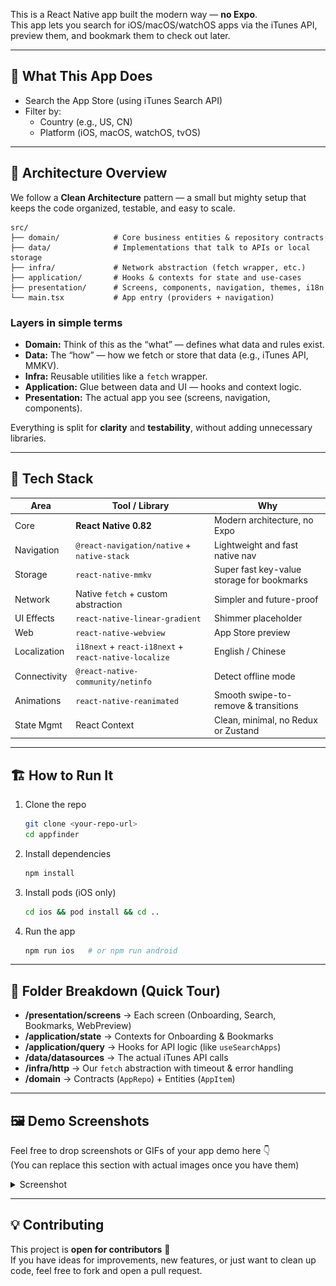 This is a React Native app built the modern way — **no Expo**.  
This app lets you search for iOS/macOS/watchOS apps via the iTunes API, preview them, and bookmark them to check out later.

---

## 🚀 What This App Does
- Search the App Store (using iTunes Search API)
- Filter by:
  - Country (e.g., US, CN)
  - Platform (iOS, macOS, watchOS, tvOS)
---

## 🧠 Architecture Overview
We follow a **Clean Architecture** pattern — a small but mighty setup that keeps the code organized, testable, and easy to scale.

```
src/
├── domain/            # Core business entities & repository contracts
├── data/              # Implementations that talk to APIs or local storage
├── infra/             # Network abstraction (fetch wrapper, etc.)
├── application/       # Hooks & contexts for state and use-cases
├── presentation/      # Screens, components, navigation, themes, i18n
└── main.tsx           # App entry (providers + navigation)
```

### Layers in simple terms
- **Domain:** Think of this as the “what” — defines what data and rules exist.
- **Data:** The “how” — how we fetch or store that data (e.g., iTunes API, MMKV).
- **Infra:** Reusable utilities like a `fetch` wrapper.
- **Application:** Glue between data and UI — hooks and context logic.
- **Presentation:** The actual app you see (screens, navigation, components).

Everything is split for **clarity** and **testability**, without adding unnecessary libraries.

---

## 🧰 Tech Stack

| Area | Tool / Library | Why |
|------|----------------|-----|
| Core | **React Native 0.82** | Modern architecture, no Expo |
| Navigation | `@react-navigation/native` + `native-stack` | Lightweight and fast native nav |
| Storage | `react-native-mmkv` | Super fast key-value storage for bookmarks |
| Network | Native `fetch` + custom abstraction | Simpler and future-proof |
| UI Effects | `react-native-linear-gradient` | Shimmer placeholder |
| Web | `react-native-webview` | App Store preview |
| Localization | `i18next` + `react-i18next` + `react-native-localize` | English / Chinese |
| Connectivity | `@react-native-community/netinfo` | Detect offline mode |
| Animations | `react-native-reanimated` | Smooth swipe-to-remove & transitions |
| State Mgmt | React Context | Clean, minimal, no Redux or Zustand |

---

## 🏗️ How to Run It

1. Clone the repo  
   ```bash
   git clone <your-repo-url>
   cd appfinder
   ```

2. Install dependencies  
   ```bash
   npm install
   ```

3. Install pods (iOS only)  
   ```bash
   cd ios && pod install && cd ..
   ```

4. Run the app  
   ```bash
   npm run ios   # or npm run android
   ```

---

## 🧩 Folder Breakdown (Quick Tour)
- **/presentation/screens** → Each screen (Onboarding, Search, Bookmarks, WebPreview)
- **/application/state** → Contexts for Onboarding & Bookmarks
- **/application/query** → Hooks for API logic (like `useSearchApps`)
- **/data/datasources** → The actual iTunes API calls
- **/infra/http** → Our `fetch` abstraction with timeout & error handling
- **/domain** → Contracts (`AppRepo`) + Entities (`AppItem`)

---



## 🖼️ Demo Screenshots
Feel free to drop screenshots or GIFs of your app demo here 👇  
(You can replace this section with actual images once you have them)

<details>
<summary>
  Screenshot
</summary>
  <img src="screenshots.png" width="250"/>

</details>

---

## 💡 Contributing

This project is **open for contributors** 🙌  
If you have ideas for improvements, new features, or just want to clean up code, feel free to fork and open a pull request.

